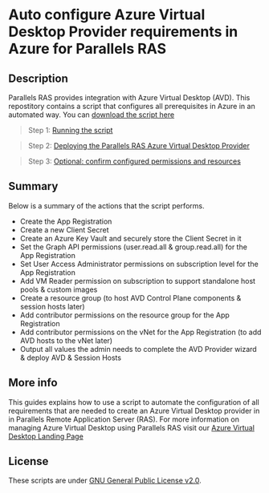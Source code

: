 # Auto configure Azure Virtual Desktop Provider requirements in Azure for Parallels RAS

## Description

Parallels RAS provides integration with Azure Virtual Desktop (AVD).  This repostitory contains a script that configures all prerequisites in Azure in an automated way. You can [download the script here](./pras-create-avd-prereq_v1.0.ps1)

> Step 1: [Running the script](./1.runscript.md)

> Step 2: [Deploying the Parallels RAS Azure Virtual Desktop Provider](./2.deployprovider.md)

> Step 3: [Optional: confirm configured permissions and resources](./3.confirmpermissions.md)

## Summary

Below is a summary of the actions that the script performs.

-	Create the App Registration
-	Create a new Client Secret
- Create an Azure Key Vault and securely store the Client Secret in it
-	Set the Graph API permissions (user.read.all & group.read.all) for the App Registration
-	Set User Access Administrator permissions on subscription level for the App Registration
-	Add VM Reader permission on subscription to support standalone host pools & custom images
-	Create a resource group (to host AVD Control Plane components & session hosts later)
-	Add contributor permissions on the resource group for the App Registration
-	Add contributor permissions on the vNet for the App Registration (to add AVD hosts to the vNet later)
-	Output all values the admin needs to complete the AVD Provider wizard & deploy AVD & Session Hosts

## More info

This guides explains how to use a script to automate the configuration of all requirements that are needed to create an Azure Virtual Desktop provider in in Parallels Remote Application Server (RAS). For more information on managing Azure Virtual Desktop using Parallels RAS visit our [Azure Virtual Desktop Landing Page](https://www.parallels.com/products/ras/capabilities/avd/)

## License 

These scripts are under [GNU General Public License v2.0](LICENSE).
